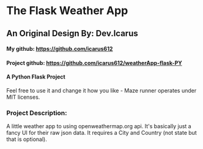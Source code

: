 # The Flask Weather App

## An Original Design By: Dev.Icarus

#### My github: https://github.com/icarus612
#### Project github: https://github.com/icarus612/weatherApp-flask-PY

#### A Python Flask Project

Feel free to use it and change it how you like - Maze runner operates under MIT licenses.

### Project Description:
A little weather app to using openweathermap.org api. It's basically just a fancy UI for their raw json data. It requires a City and Country (not state but that is optional).
